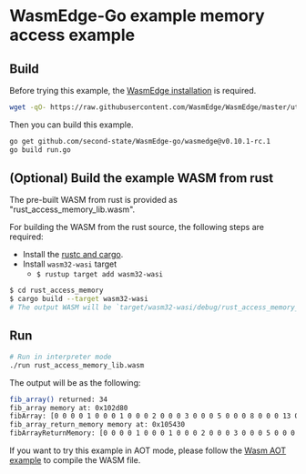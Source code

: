# WasmEdge-Go example memory access example

## Build

Before trying this example, the [WasmEdge installation](https://wasmedge.org/book/en/start/install.html) is required.

```bash
wget -qO- https://raw.githubusercontent.com/WasmEdge/WasmEdge/master/utils/install.sh | bash -s -- -v 0.10.1-rc.1
```

Then you can build this example.

```bash
go get github.com/second-state/WasmEdge-go/wasmedge@v0.10.1-rc.1
go build run.go
```

## (Optional) Build the example WASM from rust

The pre-built WASM from rust is provided as "rust_access_memory_lib.wasm".

For building the WASM from the rust source, the following steps are required:

* Install the [rustc and cargo](https://www.rust-lang.org/tools/install).
* Install `wasm32-wasi` target
  * `$ rustup target add wasm32-wasi`

```bash
$ cd rust_access_memory
$ cargo build --target wasm32-wasi
# The output WASM will be `target/wasm32-wasi/debug/rust_access_memory_lib.wasm`.
```

## Run

```bash
# Run in interpreter mode
./run rust_access_memory_lib.wasm
```

The output will be as the following:

```bash
fib_array() returned: 34
fib_array memory at: 0x102d80
fibArray: [0 0 0 0 1 0 0 0 1 0 0 0 2 0 0 0 3 0 0 0 5 0 0 0 8 0 0 0 13 0 0 0 21 0 0 0 34 0 0 0]
fib_array_return_memory memory at: 0x105430
fibArrayReturnMemory: [0 0 0 0 1 0 0 0 1 0 0 0 2 0 0 0 3 0 0 0 5 0 0 0 8 0 0 0 13 0 0 0 21 0 0 0 34 0 0 0]
```

If you want to try this example in AOT mode, please follow the [Wasm AOT example](https://github.com/second-state/WasmEdge-go-examples/tree/master/go_WasmAOT) to compile the WASM file.
